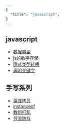 ```yaml
---
{
  "title": "javascript",
}
---
```


## javascript
- [数据类型](./数据类型.md)
- [js的数字存储](./js的数字存储.md)
- [隐式类型转换](./隐式类型转换.md)
- [声明关键字](./声明关键字.md)

<!-- - [执行上下文和作用域](./执行上下文和作用域.md)
- [this指向](./this指向.md)
- [垃圾回收和内存泄漏](./垃圾回收和内存泄漏.md)
- [内置复杂类型与一些api](./内置复杂类型与一些api.md)
- [js中的数组](./js中的数组.md)
- [原型链和继承](./原型链和继承.md)
- [代理和反射](./代理和反射.md)
- [模块化区别](./模块化区别.md)
- [迭代器和生成器](./迭代器和生成器.md)
- [异步编程](./异步编程.md)
- [函数系列1-不同函数](./函数系列1-不同函数.md)
- [函数系列2-闭包](./函数系列2-闭包.md)
- [函数系列3-柯理化](./函数系列3-柯理化.md)
- [函数系列4-函数组合compose](./函数系列4-函数组合compose.md)
- [事件循环](./事件循环.md) -->
## 手写系列
- [深浅拷贝](./手写系列/深浅拷贝.md)
- [instanceof](./手写系列/instanceof.md)
- [数组打乱](./手写系列/数组打乱.md)
- [节流防抖](./手写系列/节流防抖.md)


<!-- - [EventEmitter发布订阅](./手写系列/EventEmitter发布订阅.md) -->
<!-- - [new运算符](./手写系列/new运算符.md) -->
<!-- - [继承](./手写系列/继承.md) -->
<!-- - [单例模式](./手写系列/单例模式.md) -->
<!-- - [模拟私有变量](./手写系列/模拟私有变量.md) -->

